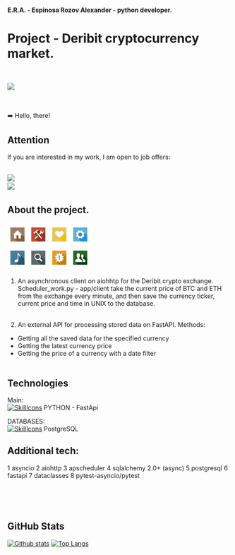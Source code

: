 
#### E.R.A. - Espinosa Rozov Alexander - python developer.
# Project - Deribit cryptocurrency market.

<img src="">
<p>
  <a href="https://www.linkedin.com/in/alexander-espinosa-rozov-b3b270121/"><img src="https://img.shields.io/badge/linkedin-%230077B5.svg?&style=for-the-badge&logo=linkedin&logoColor=white"></a>
</p>
<br>
<p>➡️ Hello, there!</a></p>

## Attention 
If you are interested in my work, I am open to job offers:

<br><a href="mailto:erapyth@gmail.com"><img src="https://img.shields.io/badge/-Gmail%20contact%20me-red"></a>
<br><a href="https://t.me/espinosa_python"><img src="https://img.shields.io/badge/-Telegram-blue"></a>

## About the project.

  <a href="#" target="_blank" rel="noreferrer nofollow">
      <img src="https://github.com/ERAalex/PREVIEW_project_site_buisness_card_Maria-/blob/main/website_icons.jpg" >
    </a>

1) An asynchronous client on aiohhtp for the Deribit crypto exchange.<br/>
Scheduler_work.py - app/client take the current price of BTC and ETH from the exchange every minute, and then
save the currency ticker, current price and time in UNIX to the database.<br/><br/>

2) An external API for processing stored data on FastAPI. Methods:<br/>
- Getting all the saved data for the specified currency<br/>
- Getting the latest currency price<br/>
- Getting the price of a currency with a date filter<br/><br/>


## Technologies
Main:<br/>
[![SkillIcons](https://skillicons.dev/icons?i=python)](https://skillicons.dev) PYTHON - FastApi <br/>

DATABASES:<br/>
[![SkillIcons](https://skillicons.dev/icons?i=postgres)](https://skillicons.dev) PostgreSQL <br/>

## Additional tech:<br/>
1 asyncio
2 aiohttp
3 apscheduler
4 sqlalchemy 2.0+ (async)
5 postgresql
6 fastapi
7 dataclasses
8 pytest-asyncio/pytest

<br/>
<br/><br/>


<h2>GitHub Stats</h2>

<a href="#">![Github stats](https://github-readme-stats.vercel.app/api?username=ERAalex&theme=blueberry&count_private=true&hide_border=true&line_height=20)</a>
<a href="#">![Top Langs](https://github-readme-stats.vercel.app/api/top-langs/?username=ERAalex&layout=compact&theme=blueberry&count_private=true&hide_border=true)</a>
